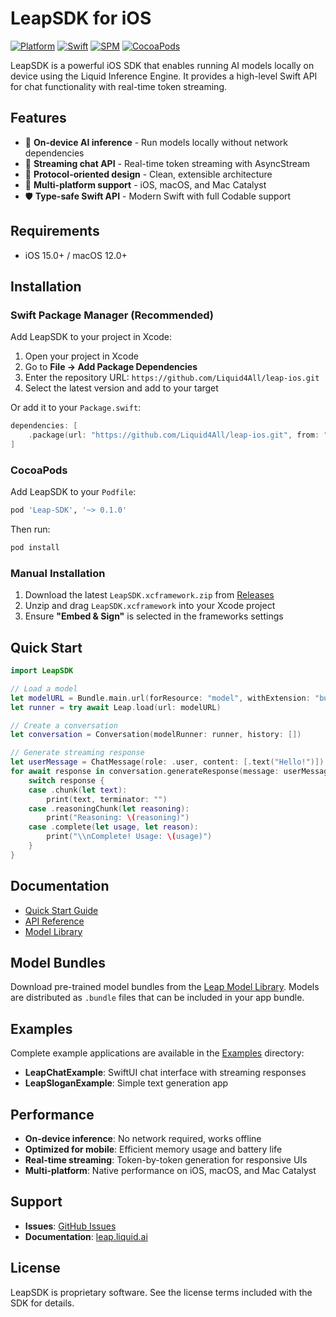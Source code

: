 # LeapSDK for iOS

[![Platform](https://img.shields.io/badge/platform-iOS%20|%20macOS%20|%20Mac%20Catalyst-lightgrey.svg)](https://github.com/Liquid4All/leap-ios)
[![Swift](https://img.shields.io/badge/Swift-5.9-orange.svg)](https://swift.org)
[![SPM](https://img.shields.io/badge/SPM-Compatible-brightgreen.svg)](https://swift.org/package-manager/)
[![CocoaPods](https://img.shields.io/badge/CocoaPods-Compatible-red.svg)](https://cocoapods.org/)

LeapSDK is a powerful iOS SDK that enables running AI models locally on device using the Liquid Inference Engine. It provides a high-level Swift API for chat functionality with real-time token streaming.

## Features

- 🚀 **On-device AI inference** - Run models locally without network dependencies
- 💬 **Streaming chat API** - Real-time token streaming with AsyncStream
- 🎯 **Protocol-oriented design** - Clean, extensible architecture
- 📱 **Multi-platform support** - iOS, macOS, and Mac Catalyst
- 🛡️ **Type-safe Swift API** - Modern Swift with full Codable support

## Requirements

- iOS 15.0+ / macOS 12.0+

## Installation

### Swift Package Manager (Recommended)

Add LeapSDK to your project in Xcode:

1. Open your project in Xcode
2. Go to **File → Add Package Dependencies**
3. Enter the repository URL: `https://github.com/Liquid4All/leap-ios.git`
4. Select the latest version and add to your target

Or add it to your `Package.swift`:

```swift
dependencies: [
    .package(url: "https://github.com/Liquid4All/leap-ios.git", from: "0.1.0")
]
```

### CocoaPods

Add LeapSDK to your `Podfile`:

```ruby
pod 'Leap-SDK', '~> 0.1.0'
```

Then run:

```bash
pod install
```

### Manual Installation

1. Download the latest `LeapSDK.xcframework.zip` from [Releases](https://github.com/Liquid4All/leap-ios/releases)
2. Unzip and drag `LeapSDK.xcframework` into your Xcode project
3. Ensure **"Embed & Sign"** is selected in the frameworks settings

## Quick Start

```swift
import LeapSDK

// Load a model
let modelURL = Bundle.main.url(forResource: "model", withExtension: "bundle")!
let runner = try await Leap.load(url: modelURL)

// Create a conversation
let conversation = Conversation(modelRunner: runner, history: [])

// Generate streaming response
let userMessage = ChatMessage(role: .user, content: [.text("Hello!")])
for await response in conversation.generateResponse(message: userMessage) {
    switch response {
    case .chunk(let text):
        print(text, terminator: "")
    case .reasoningChunk(let reasoning):
        print("Reasoning: \(reasoning)")
    case .complete(let usage, let reason):
        print("\\nComplete! Usage: \(usage)")
    }
}
```

## Documentation

- [Quick Start Guide](https://leap.liquid.ai/docs/ios/ios-quick-start-guide)
- [API Reference](https://leap.liquid.ai/docs/ios/ios-api-spec)
- [Model Library](https://leap.liquid.ai/models)

## Model Bundles

Download pre-trained model bundles from the [Leap Model Library](https://leap.liquid.ai/models). Models are distributed as `.bundle` files that can be included in your app bundle.

## Examples

Complete example applications are available in the [Examples](https://github.com/Liquid4All/leap-ios/tree/main/Examples) directory:

- **LeapChatExample**: SwiftUI chat interface with streaming responses
- **LeapSloganExample**: Simple text generation app

## Performance

- **On-device inference**: No network required, works offline
- **Optimized for mobile**: Efficient memory usage and battery life
- **Real-time streaming**: Token-by-token generation for responsive UIs
- **Multi-platform**: Native performance on iOS, macOS, and Mac Catalyst

## Support

- **Issues**: [GitHub Issues](https://github.com/Liquid4All/leap-ios/issues)
- **Documentation**: [leap.liquid.ai](https://leap.liquid.ai)

## License

LeapSDK is proprietary software. See the license terms included with the SDK for details.
